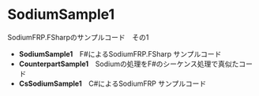 # SodiumSample1
SodiumFRP.FSharpのサンプルコード　その1
- **SodiumSample1**　F#によるSodiumFRP.FSharp サンプルコード
- **CounterpartSample1**　Sodiumの処理をF#のシーケンス処理で真似たコード
- **CsSodiumSample1**　C#によるSodiumFRP サンプルコード
